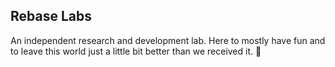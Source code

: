 ## Rebase Labs

An independent research and development lab. Here to mostly have fun and to leave this world just a little bit better than we received it. 🫧
